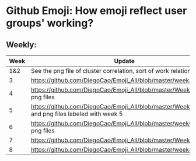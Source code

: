 # Github Emoji: How emoji reflect user groups' working?


## Weekly:

|Week | Update|
|-|-|
|1&2|See the png file of cluster correlation, sort of work relation.|
|3 | https://github.com/DiegoCao/Emoji_All/blob/master/week3.pdf|
|4 | https://github.com/DiegoCao/Emoji_All/blob/master/Week4.pdf and png files |
|5 | https://github.com/DiegoCao/Emoji_All/blob/master/Week%205.pdf and png files labeled with week 5
|6 | https://github.com/DiegoCao/Emoji_All/blob/master/week6.pdf and png files|
|7 | https://github.com/DiegoCao/Emoji_All/blob/master/Week%207.pdf |
|8 | https://github.com/DiegoCao/Emoji_All/blob/master/week8.pdf |
